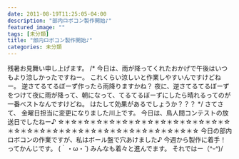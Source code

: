 ```yaml
---
date: 2011-08-19T11:25:05-04:00
description: "部内ロボコン製作開始♪"
featured_image: ""
tags: [未分類]
title: "部内ロボコン製作開始♪"
categories: 未分類
---
```


残暑お見舞い申し上げます。
/*
今日は、雨が降ってくれたおかげで午後はいつもより涼しかったですねー。
これくらい涼しいと作業しやすいんですけどねー。
逆さてるてるぼーず作ったら雨降りますかね？
夜に、逆さてるてるぼーずをつけて夜に雨が降って、朝になって、てるてるぼーずにしたら晴れるってのが一番べストなんですけどね。
はたして効果があるでしょうか？？？
*/
さてさて、
金曜日担当に変更になりました川上です。
今日は、鳥人間コンテストの放送日でしたねー♪
☆＊☆＊☆＊☆＊☆＊☆＊☆＊☆＊☆＊☆＊☆＊☆＊☆＊☆＊☆＊☆＊☆＊☆＊☆＊☆＊☆＊☆＊☆＊☆＊☆＊☆＊☆＊☆＊☆
今日の部内ロボコンの作業ですが、私はボール盤で穴あけました♪
今週から製作に着手！ってかんじです。
(｀・ω・´)
みんなも着々と進んでます。
それではー（^-^)/
